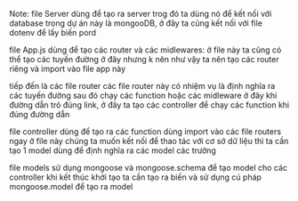 Note: 
file Server dùng để tạo ra server trog đó ta dùng nó để kết nối với database trong dự án này là mongooDB,
ở đây ta cũng kết nối với file dotenv để lấy biến pord

file App.js dùng để tạo các router và các midlewares: ở file này ta cũng có thể tạo các tuyến đường ở đây nhưng k nên như vậy ta nên tạo các router riêng và import vào file app này

tiếp đến là các file router các file router này có nhiệm vụ là định nghĩa ra các tuyến đường sau đó chạy các function hoặc các midleware ở đây khi đường dẫn trỏ đúng link, ở đây ta tạo các controller để chạy các function khi đúng đường dẫn

file controller dùng để tạo ra các function dùng import vào các file routers ngay ở file này chúng ta muốn kết nối để thao tác với cơ sở dữ liệu thì ta cần tạo 1 model dùng để định nghĩa ra các model các trường

file models sử dụng mongoose và mongoose.schema để tạo model cho các controller khi kết thúc khởi tạo ta cần tạo ra biến và sử dụng cú pháp mongoose.model để tạo ra model